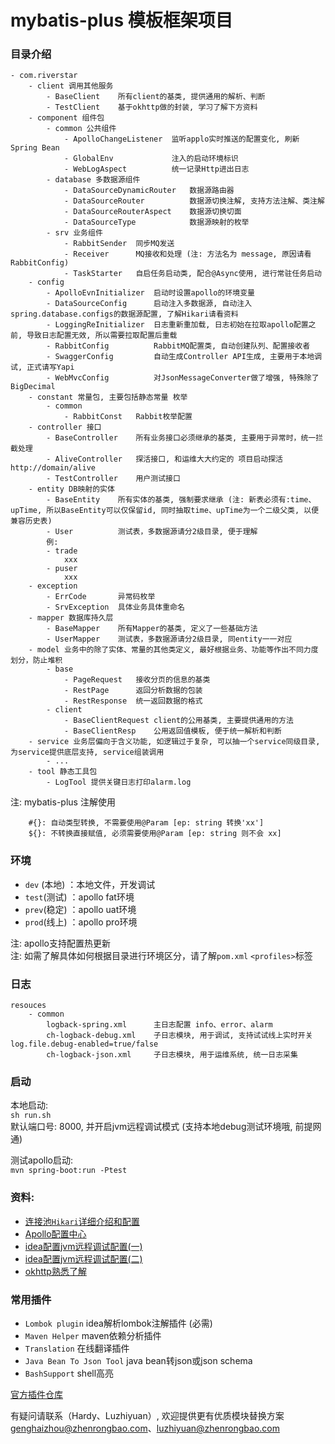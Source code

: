 # mybatis-plus 模板框架项目

### 目录介绍
```
- com.riverstar
    - client 调用其他服务
        - BaseClient    所有client的基类, 提供通用的解析、判断
        - TestClient    基于okhttp做的封装, 学习了解下方资料
    - component 组件包
        - common 公共组件
            - ApolloChangeListener  监听applo实时推送的配置变化, 刷新Spring Bean  
            - GlobalEnv             注入的启动环境标识
            - WebLogAspect          统一记录Http进出日志
        - database 多数据源组件
            - DataSourceDynamicRouter   数据源路由器
            - DataSourceRouter          数据源切换注解, 支持方法注解、类注解
            - DataSourceRouterAspect    数据源切换切面
            - DataSourceType            数据源映射的枚举
        - srv 业务组件
            - RabbitSender  同步MQ发送
            - Receiver      MQ接收和处理 (注: 方法名为 message, 原因请看RabbitConfig)
            - TaskStarter   自启任务启动类, 配合@Async使用, 进行常驻任务启动
    - config
        - ApolloEvnInitializer  启动时设置apollo的环境变量
        - DataSourceConfig      启动注入多数据源, 自动注入spring.database.configs的数据源配置, 了解Hikari请看资料
        - LoggingReInitializer  日志重新重加载, 日志初始在拉取apollo配置之前, 导致日志配置无效, 所以需要拉取配置后重载
        - RabbitConfig          RabbitMQ配置类, 自动创建队列、配置接收者
        - SwaggerConfig         自动生成Controller API生成, 主要用于本地调试, 正式请写Yapi
        - WebMvcConfig          对JsonMessageConverter做了增强, 特殊除了BigDecimal
    - constant 常量包, 主要包括静态常量 枚举
        - common
            - RabbitConst   Rabbit枚举配置 
    - controller 接口
        - BaseController    所有业务接口必须继承的基类, 主要用于异常时，统一拦截处理
        - AliveController   探活接口, 和运维大大约定的 项目启动探活 http://domain/alive
        - TestController    用户测试接口
    - entity DB映射的实体
        - BaseEntity    所有实体的基类, 强制要求继承 (注: 新表必须有:time、upTime, 所以BaseEntity可以仅保留id, 同时抽取time、upTime为一个二级父类, 以便兼容历史表)
        - User          测试表，多数据源请分2级目录, 便于理解
        例:
        - trade         
            xxx
        - puser         
            xxx
    - exception
        - ErrCode       异常码枚举
        - SrvException  具体业务具体重命名 
    - mapper 数据库持久层
        - BaseMapper    所有Mapper的基类, 定义了一些基础方法
        - UserMapper    测试表，多数据源请分2级目录, 同entity一一对应
    - model 业务中的除了实体、常量的其他类定义, 最好根据业务、功能等作出不同力度划分，防止堆积
        - base
            - PageRequest   接收分页的信息的基类
            - RestPage      返回分析数据的包装
            - RestResponse  统一返回数据的格式
        - client
            - BaseClientRequest client的公用基类, 主要提供通用的方法
            - BaseClientResp    公用返回值模板, 便于统一解析和判断
    - service 业务层偏向于含义功能, 如逻辑过于复杂, 可以抽一个service同级目录, 为service提供底层支持, service组装调用
        - ...
    - tool 静态工具包
        - LogTool 提供关键日志打印alarm.log
```
注: mybatis-plus 注解使用 
```
    #{}: 自动类型转换, 不需要使用@Param [ep: string 转换'xx']
    ${}: 不转换直接赋值, 必须需要使用@Param [ep: string 则不会 xx] 
```

### 环境
- `dev` (本地) ：本地文件，开发调试
- `test`(测试) ：apollo fat环境
- `prev`(稳定) ：apollo uat环境
- `prod`(线上) ：apollo pro环境
    
注: apollo支持配置热更新 <br/>
注: 如需了解具体如何根据目录进行环境区分，请了解`pom.xml` `<profiles>`标签


### 日志
```
resouces
    - common
        logback-spring.xml      主日志配置 info、error、alarm
        ch-logback-debug.xml    子日志模块, 用于调试, 支持试试线上实时开关 log.file.debug-enabled=true/false
        ch-logback-json.xml     子日志模块, 用于运维系统, 统一日志采集
```

### 启动
本地启动:<br/>
`sh run.sh`<br/>
默认端口号: 8000, 并开启jvm远程调试模式 (支持本地debug测试环境哦, 前提网通)

测试apollo启动:<br/>
`mvn spring-boot:run -Ptest`

### 资料:
- [ 连接池`Hikari`详细介绍和配置 ](https://github.com/brettwooldridge/HikariCP#essentials)
- [ Apollo配置中心 ](http://apollo-portal.zhenrongbao.com/config.html?#/appid=zrb-demo)
- [ idea配置jvm远程调试配置(一) ](https://stackoverflow.com/questions/21114066/attach-intellij-idea-debugger-to-a-running-java-process)
- [ idea配置jvm远程调试配置(二) ](https://juejin.im/entry/5c1c8cf45188257c30460369)
- [ okhttp熟悉了解 ](https://github.com/square/okhttp)


### 常用插件
- `Lombok plugin` idea解析lombok注解插件 (必需)
- `Maven Helper` maven依赖分析插件
- `Translation`   在线翻译插件
- `Java Bean To Json Tool` java bean转json或json schema
- `BashSupport` shell高亮

[ 官方插件仓库 ](https://plugins.jetbrains.com/idea)


有疑问请联系（Hardy、Luzhiyuan）, 欢迎提供更有优质模块替换方案 genghaizhou@zhenrongbao.com、luzhiyuan@zhenrongbao.com